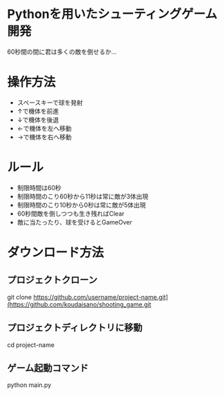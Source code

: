 # Pythonを用いたシューティングゲーム開発
60秒間の間に君は多くの敵を倒せるか...

# 操作方法
* スペースキーで球を発射
* ↑で機体を前進
* ↓で機体を後退
* ←で機体を左へ移動
* →で機体を右へ移動

# ルール
* 制限時間は60秒
* 制限時間のこり60秒から11秒は常に敵が3体出現
* 制限時間のこり10秒から0秒は常に敵が5体出現
* 60秒間敵を倒しつつも生き残ればClear
* 敵に当たったり、球を受けるとGameOver

# ダウンロード方法
## プロジェクトクローン
git clone https://github.com/username/project-name.git](https://github.com/koudaisano/shooting_game.git

## プロジェクトディレクトリに移動
cd project-name

## ゲーム起動コマンド
python main.py
